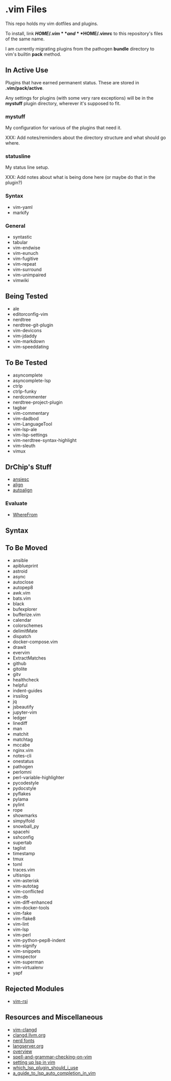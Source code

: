 # .vim Files

This repo holds my vim dotfiles and plugins.

To install, link **$HOME/.vim** and **$HOME/.vimrc** to this repository's
files of the same name.

I am currently migrating plugins from the pathogen **bundle** directory to
vim's builtin **pack** method.

## In Active Use

Plugins that have earned permanent status. These are stored in
**.vim/pack/active**.

Any settings for plugins (with some very rare exceptions) will be in the
**mystuff** plugin directory, wherever it's supposed to fit.

### mystuff

My configuration for various of the plugins that need it.

XXX: Add notes/reminders about the directory structure and what should go
     where.

### statusline

My status line setup.

XXX: Add notes about what is being done here (or maybe do that in the plugin?)

### Syntax

* vim-yaml
* markify

### General

* syntastic
* tabular
* vim-endwise
* vim-eunuch
* vim-fugitive
* vim-repeat
* vim-surround
* vim-unimpaired
* vimwiki

## Being Tested

* ale
* editorconfig-vim
* nerdtree
* nerdtree-git-plugin
* vim-devicons
* vim-jdaddy
* vim-markdown
* vim-speeddating

## To Be Tested

* asyncomplete
* asyncomplete-lsp
* ctrlp
* ctrlp-funky
* nerdcommenter
* nerdtree-project-plugin
* tagbar
* vim-commentary
* vim-dadbod
* vim-LanguageTool
* vim-lsp-ale
* vim-lsp-settings
* vim-nerdtree-syntax-highlight
* vim-sleuth
* vimux

## DrChip's Stuff

* [ansiesc](https://www.drchip.org/astronaut/vim/index.html#ANSIESC)
* [align](https://www.drchip.org/astronaut/vim/index.html#ALIGN)
* [autoalign](https://www.drchip.org/astronaut/vim/index.html#AUTOALIGN)

### Evaluate

* [WhereFrom](https://www.drchip.org/astronaut/vim/index.html#WHEREFROM)

## Syntax


## To Be Moved

* ansible
* apiblueprint
* astroid
* async
* autoclose
* autopep8
* awk.vim
* bats.vim
* black
* bufexplorer
* bufferize.vim
* calendar
* colorschemes
* delimitMate
* dispatch
* docker-compose.vim
* drawit
* evervim
* ExtractMatches
* github
* gitolite
* gitv
* healthcheck
* helpful
* indent-guides
* irssilog
* jq
* jsbeautify
* jupyter-vim
* ledger
* linediff
* man
* matchit
* matchtag
* mccabe
* nginx.vim
* notes-cli
* onestatus
* pathogen
* perlomni
* perl-variable-highlighter
* pycodestyle
* pydocstyle
* pyflakes
* pylama
* pylint
* rope
* showmarks
* simpylfold
* snowball_py
* spacehi
* sshconfig
* supertab
* taglist
* timestamp
* tmux
* toml
* traces.vim
* ultisnips
* vim-asterisk
* vim-autotag
* vim-conflicted
* vim-db
* vim-diff-enhanced
* vim-docker-tools
* vim-fake
* vim-flake8
* vim-lint
* vim-lsp
* vim-perl
* vim-python-pep8-indent
* vim-signify
* vim-snippets
* vimspector
* vim-superman
* vim-virtualenv
* yapf

## Rejected Modules

* [vim-rsi](https://github.com/tpope/vim-rsi.git)

## Resources and Miscellaneous

* [vim-clangd](http://aliquote.org/post/vim-clangd/)
* [clangd.llvm.org](https://clangd.llvm.org/)
* [nerd fonts](https://github.com/ryanoasis/nerd-fonts)
* [langserver.org](https://langserver.org/)
* [overview](https://microsoft.github.io/language-server-protocol/overviews/lsp/overview/)
* [spell-and-grammar-checking-on-vim](https://ncona.com/2018/12/spell-and-grammar-checking-on-vim/)
* [setting up lsp in vim](https://ncona.com/2021/12/setting-up-lsp-in-vim)
* [which_lsp_plugin_should_i_use](https://www.reddit.com/r/vim/comments/7lnhrt/which_lsp_plugin_should_i_use/)
* [a_guide_to_lsp_auto_completion_in_vim](https://www.reddit.com/r/vim/comments/b33lc1/a_guide_to_lsp_auto_completion_in_vim/)
